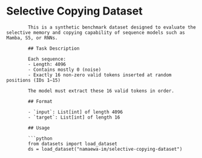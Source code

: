 # Selective Copying Dataset

            This is a synthetic benchmark dataset designed to evaluate the selective memory and copying capability of sequence models such as Mamba, S5, or RNNs.

            ## Task Description

            Each sequence:
            - Length: 4096
            - Contains mostly 0 (noise)
            - Exactly 16 non-zero valid tokens inserted at random positions (IDs 1–15)

            The model must extract these 16 valid tokens in order.

            ## Format

            - `input`: List[int] of length 4096
            - `target`: List[int] of length 16

            ## Usage

            ```python
            from datasets import load_dataset
            ds = load_dataset("namaewa-im/selective-copying-dataset")
            